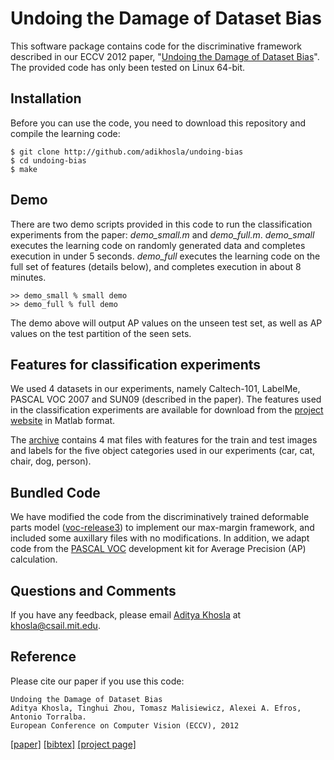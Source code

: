 Undoing the Damage of Dataset Bias
==================================

This software package contains code for the discriminative framework described in our ECCV 2012 paper, "<a href="http://undoingbias.csail.mit.edu/">Undoing the Damage of Dataset Bias</a>". The provided code has only been tested on Linux 64-bit.

Installation
------------

Before you can use the code, you need to download this repository and compile the learning code:

    $ git clone http://github.com/adikhosla/undoing-bias
    $ cd undoing-bias
    $ make

Demo
----

There are two demo scripts provided in this code to run the classification experiments from the paper: <i>demo_small.m</i> and <i>demo_full.m</i>. <i>demo_small</i> executes the learning code on randomly generated data and completes execution in under 5 seconds. <i>demo_full</i> executes the learning code on the full set of features (details below), and completes execution in about 8 minutes.

    >> demo_small % small demo
    >> demo_full % full demo

The demo above will output AP values on the unseen test set, as well as AP values on the test partition of the seen sets.

Features for classification experiments
---------------------------------------

We used 4 datasets in our experiments, namely Caltech-101, LabelMe, PASCAL VOC 2007 and SUN09 (described in the paper). The features used in the classification experiments are available for download from the <a href="http://undoingbias.csail.mit.edu">project website</a> in Matlab format. 

The <a href="http://undoingbias.csail.mit.edu/features.tar">archive</a> contains 4 mat files with features for the train and test images and labels for the five object categories used in our experiments (car, cat, chair, dog, person).

Bundled Code
------------
We have modified the code from the discriminatively trained deformable parts model (<a href="http://cs.brown.edu/~pff/latent-release3/">voc-release3</a>) to implement our max-margin framework, and included some auxillary files with no modifications. In addition, we adapt code from the <a href="http://pascallin.ecs.soton.ac.uk/challenges/VOC/voc2012/">PASCAL VOC</a> development kit for Average Precision (AP) calculation.

Questions and Comments
----------------------
If you have any feedback, please email <a href="http://people.csail.mit.edu/khosla">Aditya Khosla</a> at <a href="mailto:khosla@csail.mit.edu">khosla@csail.mit.edu</a>.

Reference
---------

Please cite our paper if you use this code:

    Undoing the Damage of Dataset Bias
    Aditya Khosla, Tinghui Zhou, Tomasz Malisiewicz, Alexei A. Efros, Antonio Torralba. 
    European Conference on Computer Vision (ECCV), 2012

<a href="http://people.csail.mit.edu/khosla/papers/eccv2012_khosla.pdf">[paper]</a> <a href="http://people.csail.mit.edu/khosla/bibtex/eccv2012.bib">[bibtex]</a> <a href="http://undoingbias.csail.mit.edu/">[project page]</a>

